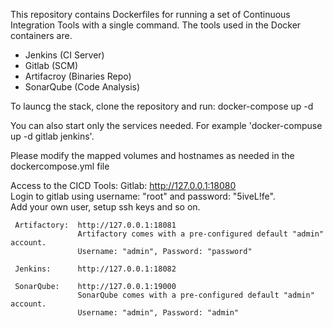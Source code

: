 This repository contains Dockerfiles for running a set of Continuous Integration Tools with a single command. The tools used in the Docker containers are.
- Jenkins (CI Server)
- Gitlab (SCM)
- Artifacroy (Binaries Repo)
- SonarQube (Code Analysis)

To launcg the stack, clone the repository and run:
docker-compose up -d

You can also start only the services needed. For example 'docker-compuse up -d gitlab jenkins'.

Please modify the mapped volumes and hostnames as needed in the dockercompose.yml file

Access to the CICD Tools:
     Gitlab:       http://127.0.0.1:18080                                                        
                   Login to gitlab using username: "root" and password: "5iveL!fe".              
                   Add your own user, setup ssh keys and so on.                                  
                                                                                                 
     Artifactory:  http://127.0.0.1:18081                                                        
                   Artifactory comes with a pre-configured default "admin" account.              
                   Username: "admin", Password: "password"                                       
                                                                                                 
     Jenkins:      http://127.0.0.1:18082                                                        
                                                                                                 
     SonarQube:    http://127.0.0.1:19000                                                        
                   SonarQube comes with a pre-configured default "admin" account.                
                   Username: "admin", Password: "admin"    
